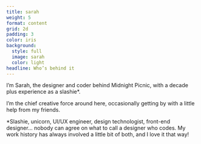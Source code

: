 ```yaml
---
title: sarah
weight: 5
format: content
grid: 2d
padding: 3
color: iris
background:
  style: full
  image: sarah
  color: light
headline: Who’s behind it
---
```


<p class="text-xl col-1-1 glow scroll-reveal">I’m Sarah, the designer and coder behind Midnight Picnic, with a decade plus experience as <a class="asterisk">a slashie*</a>.</p>
<p class="text-xl col-1-1 m-span-6 glow scroll-reveal">I’m the chief creative force around here, occasionally getting by with a little help from my friends.</p>
<div class="slide-in">
  <div class="slide-in-content">
    <p class="text-mono">*Slashie, unicorn, UI/UX engineer, design technologist, front-end designer... nobody can agree on what to call a designer who codes. My work history has always involved a little bit of both, and I love it that way!</p>
  </div>
</div>